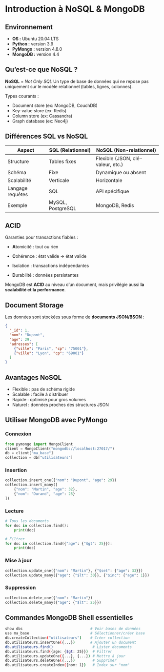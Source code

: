 # Introduction à NoSQL & MongoDB

## Environnement

- **OS :** Ubuntu 20.04 LTS
- **Python :** version 3.9
- **PyMongo** : version 4.8.0
- **MongoDB :** version 4.4

## Qu’est-ce que NoSQL ?

**NoSQL** = *Not Only SQL*
Un type de base de données qui ne repose pas uniquement sur le modèle relationnel (tables, lignes, colonnes).

Types courants :

- Document store (ex: MongoDB, CouchDB)
- Key-value store (ex: Redis)
- Column store (ex: Cassandra)
- Graph database (ex: Neo4j)

## Différences SQL vs NoSQL

| Aspect           | SQL (Relationnel) | NoSQL (Non-relationnel)           |
| ---------------- | ----------------- | --------------------------------- |
| Structure        | Tables fixes      | Flexible (JSON, clé-valeur, etc.) |
| Schéma           | Fixe              | Dynamique ou absent               |
| Scalabilité      | Verticale         | Horizontale                       |
| Langage requêtes | SQL               | API spécifique                    |
| Exemple          | MySQL, PostgreSQL | MongoDB, Redis                    |

## ACID

Garanties pour transactions fiables :

- **A**tomicité : tout ou rien

- **C**ohérence : état valide → état valide

- **I**solation : transactions indépendantes

- **D**urabilité : données persistantes

MongoDB est **ACID** au niveau d’un document, mais privilégie aussi **la scalabilité et la performance**.

## Document Storage

Les données sont stockées sous forme de **documents JSON/BSON** :

```json
{
  "_id": 1,
  "nom": "Dupont",
  "age": 29,
  "adresses": [
    {"ville": "Paris", "cp": "75001"},
    {"ville": "Lyon", "cp": "69001"}
  ]
}
```

## Avantages NoSQL

- Flexible : pas de schéma rigide
- Scalable : facile à distribuer
- Rapide : optimisé pour gros volumes
- Naturel : données proches des structures JSON

## Utiliser MongoDB avec PyMongo

### Connexion

```py
from pymongo import MongoClient
client = MongoClient("mongodb://localhost:27017/")
db = client["ma_base"]
collection = db["utilisateurs"]
```

### Insertion 

```py
collection.insert_one({"nom": "Dupont", "age": 29})
collection.insert_many([
    {"nom": "Martin", "age": 32},
    {"nom": "Durand", "age": 25}
])
```

### Lecture

```py
# Tous les documents
for doc in collection.find():
    print(doc)

# Filtrer
for doc in collection.find({"age": {"$gt": 25}}):
    print(doc)
```

### Mise à jour

```py
collection.update_one({"nom": "Martin"}, {"$set": {"age": 33}})
collection.update_many({"age": {"$lt": 30}}, {"$inc": {"age": 1}})
```

### Suppression

```py
collection.delete_one({"nom": "Martin"})
collection.delete_many({"age": {"$lt": 25}})
```

## Commandes MongoDB Shell essentielles

```bash
show dbs                               # Voir bases de données
use ma_base                            # Sélectionner/créer base
db.createCollection("utilisateurs")    # Créer collection
db.utilisateurs.insertOne({...})       # Ajouter un document
db.utilisateurs.find()                  # Lister documents
db.utilisateurs.find({age: {$gt: 25}})  # Filtrer
db.utilisateurs.updateOne({...}, {...}) # Mettre à jour
db.utilisateurs.deleteOne({...})        # Supprimer
db.utilisateurs.createIndex({nom: 1})   # Index sur "nom"
```
